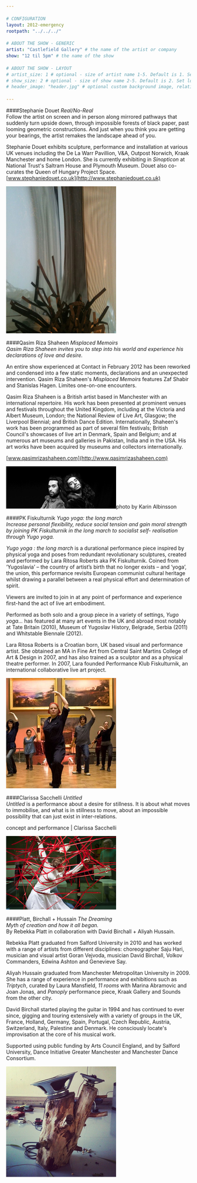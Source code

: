 ```yaml
---

# CONFIGURATION
layout: 2012-emergency
rootpath: "../../../"

# ABOUT THE SHOW - GENERIC
artist: "Castlefield Gallery" # the name of the artist or company
show: "12 til 5pm" # the name of the show

# ABOUT THE SHOW - LAYOUT
# artist_size: 1 # optional - size of artist name 1-5. Default is 1. Set longer names to lower values
# show_size: 2 # optional - size of show name 2-5. Default is 2. Set longer names to lower values
# header_image: "header.jpg" # optional custom background image, relative to current page

---
```


####Stephanie Douet   *Real/No-Real*    
Follow the artist on screen and in person along mirrored pathways that suddenly turn upside down, through impossible forests of black paper, past looming geometric constructions. And just when you think you are getting your bearings, the artist remakes the landscape ahead of you.    

Stephanie Douet exhibits sculpture, performance and installation at various UK venues including the De La Warr Pavillion, V&A, Outpost Norwich, Kraak Manchester and home London. She is currently exhibiting in *Sinopticon* at National Trust's Saltram House and Plymouth Museum. Douet also co-curates the Queen of Hungary Project Space.    
[www.stephaniedouet.co.uk](http://www.stephaniedouet.co.uk)    

![Stephanie Douet](Douet.jpg)


####Qasim Riza Shaheen   *Misplaced Memoirs*    
*Qasim Riza Shaheen invites you to step into his world and experience his declarations of love and desire.*    

An entire show experienced at Contact in February 2012 has been reworked and condensed into a few static moments, declarations and an unexpected intervention. Qasim Riza Shaheen's *Misplaced Memoirs* features Zaf Shabir and Stanislas Hagen. Limites one-on-one encounters.          

Qasim Riza Shaheen is a British artist based in Manchester with an international repertoire. His work has been presented at prominent venues and festivals throughout the United Kingdom, including at the Victoria and Albert Museum, London; the National Review of Live Art, Glasgow; the Liverpool Biennial; and British Dance Edition. Internationally, Shaheen's work has been programmed as part of several film festivals; British Council's showcases of live art in Denmark, Spain and Belgium; and at numerous art museums and galleries in Pakistan, India and in the USA. His art works have been acquired by museums and collectors internationally.            

[www.qasimrizashaheen.com](http://www.qasimrizashaheen.com)           

![Misplaced Memoirs](Qasim.jpg)photo by Karin Albinsson    


####PK Fiskulturnik   *Yugo yoga: the long march*     
*Increase personal flexibility, reduce social tension and gain moral strength by joining PK Fiskulturnik in the long march to socialist self- realisation through Yugo yoga.*

*Yugo yoga : the long march* is a durational performance piece inspired by physical yoga and poses from redundant revolutionary sculptures, created and performed by Lara Ritosa Roberts aka PK Fiskulturnik. Coined from ‘Yugoslavia’ – the country of artist’s birth that no longer exists – and ‘yoga’, the union, this performance revisits European communist cultural heritage whilst drawing a parallel between a real physical effort and determination of spirit.

Viewers are invited to join in at any point of performance and experience first-hand the act of live art embodiment.

Performed as both solo and a group piece in a variety of settings, *Yugo yoga...* has featured at many art events in the UK and abroad most notably at Tate Britain (2010), Museum of Yugoslav History, Belgrade, Serbia (2011) and Whitstable Biennale (2012). 

Lara Ritosa Roberts is a Croatian born, UK based visual and performance artist. She obtained an MA in Fine Art from Central Saint Martins College of Art & Design in 2007, and has also trained as a sculptor and as a physical theatre performer. In 2007, Lara founded Performance Klub Fiskulturnik, an international collaborative live art project.    

![Yugoyoga](YugoYoga.jpg)            


####Clarissa Sacchelli   *Untitled*    
*Untitled* is a performance about a desire for stillness. It is about what moves to immobilise, and what is in stillness to move, about an impossible possibility that can just exist in inter-relations.    
    
concept and performance | Clarissa Sacchelli    

![Clarissa Sacchelli](Sacchelli.jpg)            


####Platt, Birchall + Hussain   *The Dreaming*    
*Myth of creation and how it all began.*                  
By Rebekka Platt in collaboration with David Birchall + Aliyah Hussain.    

Rebekka Platt graduated from Salford University in 2010 and has worked with a range of artists from different disciplines: choreographer Saju Hari, musician and visual artist Goran Vejvoda, musician David Birchall, Volkov Commanders, Edwina Ashton and Genevieve Say.    

Aliyah Hussain graduated from Manchester Metropolitan University in 2009. She has a range of experience in performance and exhibitions such as *Triptych*, curated by Laura Mansfield, *11 rooms* with Marina Abramovic and Joan Jonas, and *Panoply* performance piece, Kraak Gallery and Sounds from the other city.     

David Birchall started playing the guitar in 1994 and has continued to ever since, gigging and touring extensively with a variety of groups in the UK, France, Holland, Germany, Spain, Portugal, Czech Republic, Austria, Switzerland, Italy, Palestine and Denmark. He consciously locate's improvisation at the core of his musical work.    

Supported using public funding by Arts Council England, and by Salford University, Dance Initiative Greater Manchester and Manchester Dance Consortium.    

![The Dreaming](dreaming.png)